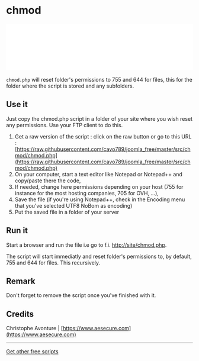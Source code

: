 # chmod

![Banner](./banner.svg)

`chmod.php` will reset folder's permissions to 755 and 644 for files, this for the folder where the script is stored and any subfolders.

## Use it

Just copy the chmod.php script in a folder of your site where you wish reset any permissions. Use your FTP client to do this.

1.  Get a raw version of the script : click on the raw button or go to this URL : [https://raw.githubusercontent.com/cavo789/joomla_free/master/src/chmod/chmod.php](https://raw.githubusercontent.com/cavo789/joomla_free/master/src/chmod/chmod.php)
2.  On your computer, start a text editor like Notepad or Notepad++ and copy/paste there the code,
3.  If needed, change here permissions depending on your host (755 for instance for the most hosting companies, 705 for OVH, ...),
4.  Save the file (if you're using Notepad++, check in the Encoding menu that you've selected UTF8 NoBom as encoding)
5.  Put the saved file in a folder of your server

## Run it

Start a browser and run the file i.e go to f.i. [http://site/chmod.php](http://site/chmod.php).

The script will start immediatly and reset folder's permissions to, by default, 755 and 644 for files. This recursively.

## Remark

Don't forget to remove the script once you've finished with it.

## Credits

Christophe Avonture | [https://www.aesecure.com](https://www.aesecure.com)

---

[Get other free scripts](https://github.com/cavo789/joomla_free)
